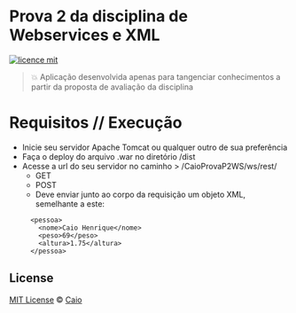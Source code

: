# Prova 2 da disciplina de Webservices e XML

[![licence mit](https://img.shields.io/github/license/caiohsj/CaioProvaP2WS.svg)](https://github.com/caiohsj/CaioProvaP2WS/blob/master/LICENSE)

> :boom: Aplicação desenvolvida apenas para tangenciar conhecimentos a partir da proposta de avaliação da disciplina

# Requisitos // Execução
* Inicie seu servidor Apache Tomcat ou qualquer outro de sua preferência
* Faça o deploy do arquivo .war no diretório /dist
* Acesse a url do seu servidor no caminho > /CaioProvaP2WS/ws/rest/
  * GET
  * POST
  * Deve enviar junto ao corpo da requisição um objeto XML, semelhante a este:
  ```
    <pessoa>
      <nome>Caio Henrique</nome>
      <peso>69</peso>
      <altura>1.75</altura>
    </pessoa>
   ```

## License
[MIT License](https://github.com/caiohsj/CaioProvaP2WS/blob/master/LICENSE) © [Caio]()
